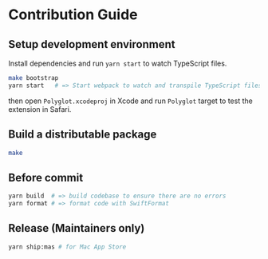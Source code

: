# Contribution Guide

## Setup development environment

Install dependencies and run `yarn start` to watch TypeScript files.

```bash
make bootstrap
yarn start   # => Start webpack to watch and transpile TypeScript files
```

then open `Polyglot.xcodeproj` in Xcode and run `Polyglot` target to test the extension in Safari.

## Build a distributable package

```bash
make
```

## Before commit

```bash
yarn build  # => build codebase to ensure there are no errors
yarn format # => format code with SwiftFormat
```

## Release (Maintainers only)

```bash
yarn ship:mas # for Mac App Store
```
